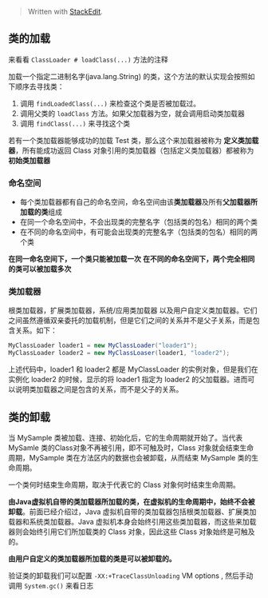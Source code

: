 


> Written with [StackEdit](https://stackedit.io/).

## 类的加载

来看看 `ClassLoader # loadClass(...)` 方法的注释

加载一个指定二进制名字(java.lang.String) 的类，这个方法的默认实现会按照如下顺序去寻找类：

1. 调用 `findLoadedClass(...)` 来检查这个类是否被加载过。
2. 调用父类的 `loadClass` 方法。如果父加载器为空，就会调用启动类加载器
3. 调用 `findClass(...)` 来寻找这个类

若有一个类加载器能够成功的加载 Test 类，那么这个来加载器被称为 **定义类加载器**，所有能成功返回 Class 对象引用的类加载器（包括定义类加载器）都被称为 **初始类加载器**

### 命名空间

- 每个类加载器都有自己的命名空间，命名空间由该**类加载器**及所有**父加载器所加载的类**组成
- 在同一个命名空间中，不会出现类的完整名字（包括类的包名）相同的两个类
- 在不同的命名空间中，有可能会出现类的完整名字（包括类的包名）相同的两个类

**在同一命名空间下，一个类只能被加载一次**
**在不同的命名空间下，两个完全相同的类可以被加载多次**

### 类加载器

根类加载器，扩展类加载器，系统/应用类加载器 以及用户自定义类加载器。它们之间虽然遵循双亲委托的加载机制，但是它们之间的关系并不是父子关系，而是包含关系。如下：

```java
MyClassLoader loader1 = new MyClassLoader("loader1");
MyClassLoader loader2 = new MyClassLoaser(loader1, "loader2");
```

上述代码中，loader1 和 loader2 都是 MyClassLoader 的实例对象，但是我们在实例化 loader2 的时候，显示的将 loader1 指定为 loader2 的父加载器。进而可以说明类加载器之间是包含的关系，而不是父子的关系。

## 类的卸载

当 MySample 类被加载、连接、初始化后，它的生命周期就开始了。当代表 MySamle 类的Class对象不再被引用，即不可触及时，Class 对象就会结束生命周期，MySample 类在方法区内的数据也会被卸载，从而结束 MySample 类的生命周期。

一个类何时结束生命周期，取决于代表它的 Class 对象何时结束生命周期。

**由Java虚拟机自带的类加载器所加载的类，在虚拟机的生命周期中，始终不会被卸载**。前面已经介绍过，Java 虚拟机自带的类加载器包括根类加载器、扩展类加载器和系统类加载器。Java 虚拟机本身会始终引用这些类加载器，而这些来加载器则会始终引用它们所加载类的 Class 对象，因此这些 Class 对象始终是可触及的。

**由用户自定义的类加载器所加载的类是可以被卸载的。** 

验证类的卸载我们可以配置 `-XX:+TraceClassUnloading`  VM options , 然后手动调用 `System.gc()` 来看日志
<!--stackedit_data:
eyJoaXN0b3J5IjpbOTUwNTU2NzYxXX0=
-->